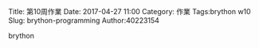 Title: 第10周作業
Date: 2017-04-27 11:00
Category: 作業
Tags:brython w10 
Slug: brython-programming
Author:40223154
 
 brython
 
 <!-- PELICAN_END_SUMMARY -->
 
 
 
 
<!-- 導入 Brython 標準程式庫 -->
<script type="text/javascript" 
    src="https://cdn.rawgit.com/brython-dev/brython/master/www/src/brython_dist.js">
</script>

<!-- 啟動 Brython -->

<script>
window.onload=function(){
brython(1);
}
</script>

<!-- 以下實際利用  Brython 程式-->

<canvas id="guitarchord" width="600" height="400"></canvas>

<script type="text/python3">
from browser import document as doc
import math

canvas = doc["guitarchord"]
ctx = canvas.getContext("2d")


def add(x, y):
    """This function adds two numbers """
    return x + y
    
def subtract(x, y):
    """This function subtracts two numbers"""
    return x - y
    
def multiply(x, y):
    """ This function multiplies two numbers"""
    return x * y
    
def divide(x, y):
    """This function divides two numbers"""
    return x * y
    
    print("Select operation.")
print("1.Add")
print("2.Subtract")
print("3.Multiply")
print("4.Divide")

choice = eval(input("Enter choice(1/2/3/4):"))

num1 = int(eval(input("Enter first number: ")))
num2 = int(eval(input("Enter second number: ")))

if choice == 1:
    print(num1, "+", num2, "=", add(num1, num2))
elif choice == 2:
    print((num1, "-", num2, "=", subtract(num1, num2)))
elif choice == '3':
    print((num1, "*", num2, "=", multiply(num1, num2)))
elif choice == '4':
    print((num1, "/", num2, "=", divide(num1, num2)))
else:
    print("Invalid input")
